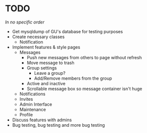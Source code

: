 TODO
====

<em>In no specific order</em>

- Get mysqldump of GU's database for testing purposes
- Create necessary classes
    - Notification
- Implement features & style pages
    - Messages
        - Push new messages from others to page without refresh
        - Move message to trash
        - Group settings
            - Leave a group?
            - Add/Remove members from the group
        - Active and inactive
        - Scrollable message box so message container isn't huge
    - Notifications
    - Invites
    - Admin Interface
    - Maintenance
    - Profile
- Discuss features with admins
- Bug testing, bug testing and more bug testing
